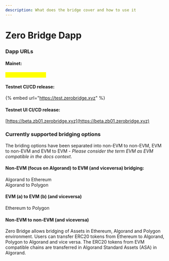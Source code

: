 ```yaml
---
description: What does the bridge cover and how to use it
---
```


# Zero Bridge Dapp

### Dapp URLs

#### Mainet:

<mark style="color:yellow;">Under construction</mark>

#### Testnet CI/CD release:

{% embed url="https://test.zerobridge.xyz" %}

#### Testnet UI CI/CD release:

[https://beta.zb01.zerobridge.xyz](https://beta.zb01.zerobridge.xyz)

### Currently supported bridging options&#x20;

The briding options have been separated into non-EVM to non-EVM, EVM to non-EVM and EVM to EVM - _Please consider the term EVM as EVM compatible in the docs context_.&#x20;

#### Non-EVM (focus on Algorand) to EVM (and viceversa) bridging:

Algorand to Ethereum \
Algorand to Polygon

#### EVM (a) to EVM (b) (and viceversa)&#x20;

Ethereum to Polygon

#### Non-EVM to non-EVM (and viceversa)

Zero Bridge allows bridging of Assets in Ethereum, Algorand and Polygon environment. Users can transfer ERC20 tokens from Ethereum to Algorand, Polygon to Algorand and vice versa. The ERC20 tokens from EVM compatible chains are transferred in Algorand Standard Assets (ASA) in Algorand.
